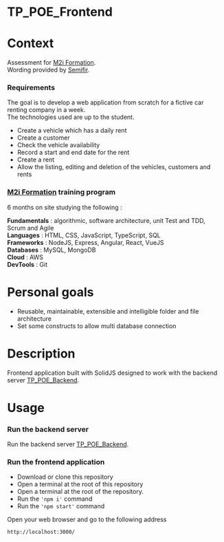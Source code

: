 # TP_POE_Frontend

# Context

Assessment for [M2i Formation](https://www.m2iformation.fr/).  
Wording provided by [Semifir](https://fr.linkedin.com/company/semifir).

### Requirements

The goal is to develop a web application from scratch for a fictive car renting company in a week.  
The technologies used are up to the student.

- Create a vehicle which has a daily rent
- Create a customer
- Check the vehicle availability
- Record a start and end date for the rent
- Create a rent
- Allow the listing, editing and deletion of the vehicles, customers and rents

### [M2i Formation](https://www.m2iformation.fr/) training program

6 months on site studying the following :

**Fundamentals** : algorithmic, software architecture, unit Test and TDD, Scrum and Agile  
**Languages** : HTML, CSS, JavaScript, TypeScript, SQL  
**Frameworks** : NodeJS, Express, Angular, React, VueJS  
**Databases** : MySQL, MongoDB  
**Cloud** : AWS  
**DevTools** : Git

# Personal goals

- Reusable, maintainable, extensible and intelligible folder and file architecture
- Set some constructs to allow multi database connection 

# Description

Frontend application built with SolidJS designed to work with the backend server [TP_POE_Backend](https://github.com/Alain-RAMBELOSON/TP_POE_Backend).

# Usage

### Run the backend server

Run the backend server [TP_POE_Backend](https://github.com/Alain-RAMBELOSON/TP_POE_Backend).

### Run the frontend application

- Download or clone this repository
- Open a terminal at the root of this repository
- Open a terminal at the root of the repository.
- Run the `'npm i'` command
- Run the `'npm start'` command

Open your web browser and go to the following address
```
http://localhost:3000/
```
